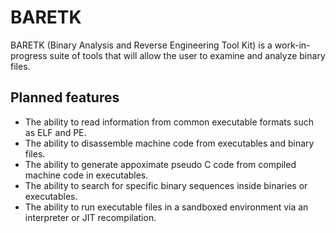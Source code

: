 # BARETK

BARETK (Binary Analysis and Reverse Engineering Tool Kit) is a work-in-progress suite of tools that will allow the user to examine and analyze binary files.

## Planned features

* The ability to read information from common executable formats such as ELF and PE.
* The ability to disassemble machine code from executables and binary files.
* The ability to generate appoximate pseudo C code from compiled machine code in executables.
* The ability to search for specific binary sequences inside binaries or executables.
* The ability to run executable files in a sandboxed environment via an interpreter or JIT recompilation.
